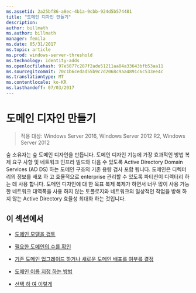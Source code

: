 ```yaml
---
ms.assetid: 2a25bf86-a8ec-4b1a-9cbb-924d5b574481
title: "도메인 디자인 만들기"
description: 
author: billmath
ms.author: billmath
manager: femila
ms.date: 05/31/2017
ms.topic: article
ms.prod: windows-server-threshold
ms.technology: identity-adds
ms.openlocfilehash: 97e5877c287f2ade51211aa84a33643bfb53aa11
ms.sourcegitcommit: 70c1b6cedad55b9c7d2068c9aa4891c6c533ee4c
ms.translationtype: MT
ms.contentlocale: ko-KR
ms.lasthandoff: 07/03/2017
---
```

# <a name="creating-a-domain-design"></a>도메인 디자인 만들기

>적용 대상: Windows Server 2016, Windows Server 2012 R2, Windows Server 2012

숲 소유자는 숲 도메인 디자인을 만듭니다. 도메인 디자인 기능에 가장 효과적인 방법 복제 요구 사항 및 네트워크 인프라 빌드와 다음 수 있도록 Active Directory Domain Services (AD DS) 하는 도메인 구조의 기존 용량 검사 포함 됩니다. 도메인은 디렉터리의 정보를 배포 하 고 효율적으로 enterprise 관리할 수 있도록 파티션이 디렉터리 하는 데 사용 합니다. 도메인 디자인에 대 한 목표 복제 복제가 하면서 너무 많이 사용 가능한 네트워크 대역폭을 사용 하지 않는 토폴로지와 네트워크의 일상적인 작업을 방해 하지 않는 Active Directory 효율성 최대화 하는 것입니다.  
  
## <a name="in-this-section"></a>이 섹션에서  
  
-   [도메인 모델을 검토](../../ad-ds/plan/Reviewing-the-Domain-Models.md)  
  
-   [필요한 도메인의 수를 확인](../../ad-ds/plan/Determining-the-Number-of-Domains-Required.md)  
  
-   [기존 도메인 업그레이드 하거나 새로운 도메인 배포를 여부를 결정](../../ad-ds/plan/Determining-Whether-to-Upgrade-Existing-Domains-or-Deploy-New-Domains.md)  
  
-   [도메인 이름 지정 하는 방법](../../ad-ds/plan/Assigning-Domain-Names.md)  
  
-   [선택 하 여 이렇게](../../ad-ds/plan/Selecting-the-Forest-Root-Domain.md)  
  


